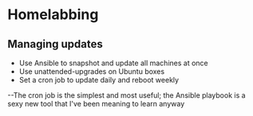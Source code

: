 # Homelabbing
## Managing updates

* Use Ansible to snapshot and update all machines at once
* Use unattended-upgrades on Ubuntu boxes
* Set a cron job to update daily and reboot weekly

--The cron job is the simplest and most useful; the Ansible playbook is a sexy new tool that I've been meaning to learn anyway
